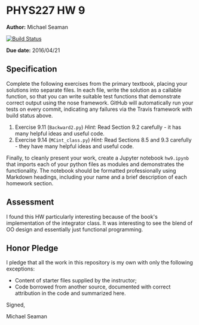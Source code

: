 # PHYS227 HW 9

**Author:** Michael Seaman

[![Build Status](https://travis-ci.org/chapman-phys227-2016s/hw-9-seama107.svg?branch=master)](https://travis-ci.org/chapman-phys227-2016s/hw-9-seama107)

**Due date:** 2016/04/21

## Specification

Complete the following exercises from the primary textbook, placing your solutions into separate files. In each file, write the solution as a callable function, so that you can write suitable test functions that demonstrate correct output using the nose framework. GitHub will automatically run your tests on every commit, indicating any failures via the Travis framework with build status above.

1. Exercise 9.11 (```Backward2.py```) *Hint:* Read Section 9.2 carefully - it has many helpful ideas and useful code.
1. Exercise 9.14 (```MCint_class.py```) *Hint:* Read Sections 8.5 and 9.3 carefully - they have many helpful ideas and useful code.

Finally, to cleanly present your work, create a Jupyter notebook ```hw9.ipynb``` that imports each of your python files as modules and demonstrates the functionality. The notebook should be formatted professionally using Markdown headings, including your name and a brief description of each homework section.

## Assessment

I found this HW particularly interesting because of the book's implementation of the integrator class. It was interesting to see the blend of OO design and essentially just functional programming.

## Honor Pledge

I pledge that all the work in this repository is my own with only the following exceptions:

* Content of starter files supplied by the instructor;
* Code borrowed from another source, documented with correct attribution in the code and summarized here.

Signed,

Michael Seaman
